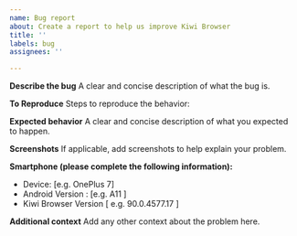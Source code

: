 ```yaml
---
name: Bug report
about: Create a report to help us improve Kiwi Browser
title: ''
labels: bug
assignees: ''

---
```


**Describe the bug**
A clear and concise description of what the bug is.

**To Reproduce**
Steps to reproduce the behavior:


**Expected behavior**
A clear and concise description of what you expected to happen.

**Screenshots**
If applicable, add screenshots to help explain your problem.

**Smartphone (please complete the following information):**
 - Device: [e.g. OnePlus 7]
 - Android Version : [e.g. A11 ]
 - Kiwi Browser Version [ e.g. 90.0.4577.17 ]

**Additional context**
Add any other context about the problem here.
